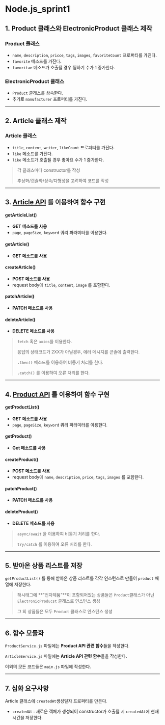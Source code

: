 # Node.js_sprint1

## 1. Product 클래스와 ElectronicProduct 클래스 제작
  
### Product 클래스
- `name`, `description`, `pricce`, `tags`, `images`, `favoriteCount` 프로퍼티를 가진다.
- `favorite` 메소드를 가진다.
- `favoritae` 메소드가 호출될 경우 찜하기 수가 1 증가한다.

### ElectronicProduct 클래스
- `Product` 클래스를 상속한다.
- 추가로 `manufacturer` 프로퍼티를 가진다.  

------------------------------------------------------------------------

## 2. Article 클래스 제작

### Article 클래스
- `title`, `content`, `writer`, `likeCount` 프로퍼티를 가진다.
- `like` 메소드를 가진다.
- `like` 메소드가 호출될 경우 좋아요 수가 1 증가한다.

> 각 클래스마다 constructor를 작성
>
> 추상화/캡슐화/상속/다형성을 고려하여 코드를 작성

------------------------------------------------------------------------

## 3. [Article API](https://panda-market-api-crud.vercel.app/docs) 를 이용하여 함수 구현

#### getArticleList()
- **GET 메소드를 사용**
- `page`, `pageSize`, `keyword` 쿼리 파라미터를 이용한다.
#### getArticle()
- **GET 메소드를 사용**
#### createArticle()
- **POST 메소드를 사용**
- request body에 `title`, `content`, `image` 를 포함한다.
#### patchArticle()
- **PATCH 메소드를 사용**
#### deleteArticle()
- **DELETE 메소드를 사용**
  
> `fetch` 혹은 `axios`를 이용한다.
>
> 응답의 상태코드가 2XX가 아닐경우, 에러 메시지를 콘솔에 출력한다.
>
> `.then()` 메소드를 이용하여 비동기 처리를 한다.
>
> `.catch()` 를 이용하여 오류 처리를 한다.

------------------------------------------------------------------------

## 4. [Product API](https://panda-market-api-crud.vercel.app/docs) 를 이용하여 함수 구현

#### getProductList()
- **GET 메소드를 사용**
- `page`, `pageSize`, `keyword` 쿼리 파라미터를 이용한다.
#### getProduct()
- **Get 메소드를 사용**
#### createProduct()
- **POST 메소드를 사용**
- request body에 `name`, `description`, `price`, `tags`, `images` 를 포함한다.
#### patchProduct()
- **PATCH 메소드를 사용**
#### deleteProduct()
- **DELETE 메소드를 사용**

> `async/await` 을 이용하여 비동기 처리를 한다.
>
> `try/catch` 를 이용하여 오류 처리를 한다.

---------------------------------------------------------------------------

## 5. 받아온 상품 리스트를 저장

`getProductList()` 를 통해 받아온 상품 리스트를 각각 인스턴스로 만들어 `product` 배열에 저장한다.

> 해시태그에 **"전자제품"**이 포함되어있는 상품들은 `Product`클래스가 아닌 `ElectronicProducst` 클래스로 인스턴스 생성
>
> 그 외 상품들은 모두 `Product` 클래스로 인스턴스 생성

------------------------------------------------------------------------

## 6. 함수 모둘화

`ProductService.js` 파일에는 **Product API 관련 함수**들을 작성한다.

`ArticleService.js` 파일에는 **Article API 관련 함수**들을 작성한다.

이외의 모든 코드들은 `main.js` 파일에 작성한다.

------------------------------------------------------------------------

## 7. 심화 요구사항

Article 클래스에 `createdAt`생성일자 프로퍼티를 만든다.
- `createdAt` : 새로운 객체가 생성되어 constructor가 호출될 시 `createdAt`에 현재 시간을 저장한다.










